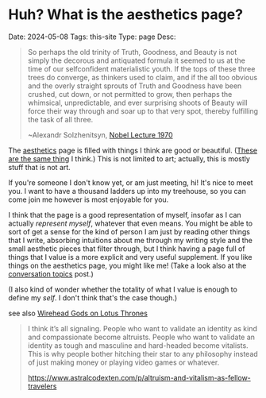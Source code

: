 # Huh? What is the aesthetics page?
Date: 2024-05-08
Tags: this-site
Type: page
Desc:  

> So perhaps the old trinity of Truth, Goodness, and Beauty is not simply the decorous and antiquated formula it seemed to us at the time of our selfconfident materialistic youth. If the tops of these three trees do converge, as thinkers used to claim, and if the all too obvious and the overly straight sprouts of Truth and Goodness have been crushed, cut down, or not permitted to grow, then perhaps the whimsical, unpredictable, and ever surprising shoots of Beauty will force their way through and soar up to that very spot, thereby fulfilling the task of all three.
>
>~Alexandr Solzhenitsyn, [Nobel Lecture 1970](https://isi.org/intercollegiate-review/solzhenitsyn-explains-ldquobeauty-will-save-the-worldrdquo/)

The [aesthetics](/aesthetics) page is filled with things I think are good or beautiful. ([These are the same thing](/values) I think.) This is not limited to art; actually, this is mostly stuff that is not art. 

If you're someone I don't know yet, or am just meeting, hi! It's nice to meet you. I want to have a thousand ladders up into my treehouse, so you can come join me however is most enjoyable for you. 

I think that the page is a good representation of myself, insofar as I can actually *represent myself*, whatever that even means. You might be able to sort of get a sense for the kind of person I am just by reading other things that I write, absorbing intuitions about me through my writing style and the small aesthetic pieces that filter through, but I think having a page full of things that I value is a more explicit and very useful supplement. If you like things on the aesthetics page, you might like me! (Take a look also at the [conversation topics](/conversation-topics) post.)

(I also kind of wonder whether the totality of what I value is enough to define my *self*. I don't think that's the case though.) 

see also [Wirehead Gods on Lotus Thrones](https://slatestarcodex.com/2014/01/28/wirehead-gods-on-lotus-thrones/)

> I think it’s all signaling. People who want to validate an identity as kind and compassionate become altruists. People who want to validate an identity as tough and masculine and hard-headed become vitalists. This is why people bother hitching their star to any philosophy instead of just making money or playing video games or whatever.
> 
> https://www.astralcodexten.com/p/altruism-and-vitalism-as-fellow-travelers

